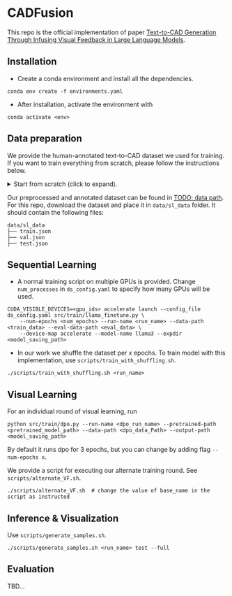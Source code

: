 # CADFusion

This repo is the official implementation of paper [Text-to-CAD Generation Through Infusing Visual Feedback in Large Language Models](https://arxiv.org/abs/2501.19054).

## Installation

- Create a conda environment and install all the dependencies.

```
conda env create -f environments.yaml
```

- After installation, activate the environment with

```
conda activate <env>
```

## Data preparation
We provide the human-annotated text-to-CAD dataset we used for training. If you want to train everything from scratch, please follow the instructions below.

<details>
<summary>Start from scratch (click to expand).</summary>

1. Download the [SkexGen](https://github.com/samxuxiang/SkexGen) data by: [Google Drive link](https://drive.google.com/file/d/1so_CCGLIhqGEDQxMoiR--A4CQk4MjuOp/view).

```
gdown --id 1so_CCGLIhqGEDQxMoiR--A4CQk4MjuOp
unzip cad_data.zip
```

2. Convert the SkexGen data into sequences. Note that `train_deduplicate_s.pkl`, `val.pkl` and `test.pkl` should be converted separately.
```
python3 src/data_preprocessing/convert.py --in_path <skexgen_path> --out_path <sequence_path>
```

3. Render the sequences into images. *Note that running the last step on linux requires the installation of an x server (e.g. `xvfb`). See [this discussion.](https://github.com/tpaviot/pythonocc-core/issues/1302#issuecomment-2053526444)*
```
python3 src/rendering_utils/parser.py --in-path <sequence_path> --out-path <visual_object_folder>
timeout 180 python3 src/rendering_utils/parser_visual.py --data_folder <visual_object_folder>
python3 src/rendering_utils/img_renderer.py --input_dir <visual_object_folder> --output_dir <image_folder>
```

4. Annotate these data with LLM captioning.
```
# Generic:
python3 src/data_preprocessing/captioning.py --image-folder-path <image_folder> --out-path <sl_data_path>

```
* We use openai and azure system for LLM calling. You are welcome to use your own LLMs and prompts by changing `line 21, 22` of `src/data_preprocessing/captioning.py` with your own client definition and function calls.
</details>


Our preprocessed and annotated dataset can be found in [TODO: data path](todo). For this repo, download the dataset and place it in `data/sl_data` folder. It should contain the following files:
```
data/sl_data
├── train.json
├── val.json
├── test.json
```

## Sequential Learning
 - A normal training script on multiple GPUs is provided. Change `num_processes` in `ds_config.yaml` to specify how many GPUs will be used.
```
CUDA_VISIBLE_DEVICES=<gpu_ids> accelerate launch --config_file ds_config.yaml src/train/llama_finetune.py \
    --num-epochs <num_epochs> --run-name <run_name> --data-path <train_data> --eval-data-path <eval_data> \
    --device-map accelerate --model-name llama3 --expdir <model_saving_path>
```

 - In our work we shuffle the dataset per x epochs. To train model with this implementation, use `scripts/train_with_shuffling.sh`.
```
./scripts/train_with_shuffling.sh <run_name>
```
## Visual Learning
For an individual round of visual learning, run
```
python src/train/dpo.py --run-name <dpo_run_name> --pretrained-path <pretrained_model_path> --data-path <dpo_data_Path> --output-path <model_saving_path>
```
By default it runs dpo for 3 epochs, but you can change by adding flag `--num-epochs x`.

We provide a script for executing our alternate training round. See `scripts/alternate_VF.sh`.
```
./scripts/alternate_VF.sh  # change the value of base_name in the script as instructed
```

## Inference & Visualization
Use `scripts/generate_samples.sh`.
```
./scripts/generate_samples.sh <run_name> test --full
```

## Evaluation
TBD...